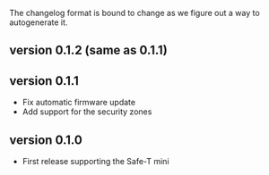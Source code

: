 The changelog format is bound to change as we figure out a way to autogenerate it.

## version 0.1.2 (same as 0.1.1)

## version 0.1.1

- Fix automatic firmware update
- Add support for the security zones

## version 0.1.0

- First release supporting the Safe-T mini
